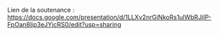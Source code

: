 Lien de la soutenance : https://docs.google.com/presentation/d/1LLXv2nrGiNkoRs1ulWbRJiIP-FpOan8lip3eJYjcRS0/edit?usp=sharing
